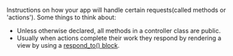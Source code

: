 Instructions on how your app will handle certain requests(called methods or 'actions'). Some things to think about:  

* Unless otherwise declared, all methods in a controller class are public.
* Usually when actions complete their work they respond by rendering a view by using a [respond_to() block][1].

[1]:ActionCaching